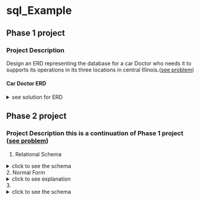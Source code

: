 # sql_Example
## Phase 1 project 
### Project Description
Design an ERD representing the database for a  car Doctor who needs it to supports its operations in its three locations in central Illinois.([see problem](https://drive.google.com/file/d/1kl1eZihiegSey0KstG249dcz5jCBj7Sm/view?usp=sharing)) 

#### Car Doctor ERD 

<details><summary> see solution for ERD </summary>
  <img src="db-images/carDoc-Phase1.png" alt="CarDoc db">
</details>

## Phase 2 project
### Project Description this is a continuation of Phase 1 project ([see problem](https://docs.google.com/document/d/1VlHrhxe5IUMfBgFbj4XjbYXkHjUbXr0M/edit?usp=sharing&ouid=104958678762290645389&rtpof=true&sd=true)) 
1. Relational Schema 

<details><summary>click to see the schema </summary>
  <img src="db-images/Question1.PNG">
</details> 
2. Normal Form
<details><summary>click to see explanation </summary> 
  
###### Checking for 1st normal form (1NF): 
  
* This is a relation with no multivalued attributes and each row is unique, hence it is in 1NF .
###### Checking for 2nd normal form (2NF): 
  
*	Even though they are bridge entities with composite keys for PARTUSED and INVENTORY however there is no Partial dependency because in these two entities the values of the non-key attributes for each entity is determine by the respective composite key , hence functional dependencies. 
###### Checking for 3rd normal form (3NF): 
  
*	There is no transitive dependency in any of the table. Since the table is in 1NF ,2NF and no transitive dependency, we conclude that the table is in 3NF. (It is also important to see that the License plate number does not identify the license state rather it will be the plate number only that is why no transitivity here.)

</details> 
3. <details><summary>click to see the schema </summary>
  For the rest of the questions in <img src="db-images/Question1.PNG", alt = "Questions">  refer to Phase 2 querry.sql
</details> 
